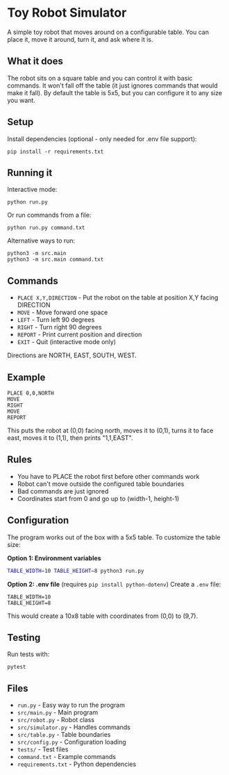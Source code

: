 # Toy Robot Simulator

A simple toy robot that moves around on a configurable table. You can place it, move it around, turn it, and ask where it is.

## What it does

The robot sits on a square table and you can control it with basic commands. It won't fall off the table (it just ignores commands that would make it fall). By default the table is 5x5, but you can configure it to any size you want.

## Setup

Install dependencies (optional - only needed for .env file support):
```
pip install -r requirements.txt
```

## Running it

Interactive mode:
```
python run.py
```

Or run commands from a file:
```
python run.py command.txt
```

Alternative ways to run:
```
python3 -m src.main
python3 -m src.main command.txt
```

## Commands

- `PLACE X,Y,DIRECTION` - Put the robot on the table at position X,Y facing DIRECTION
- `MOVE` - Move forward one space
- `LEFT` - Turn left 90 degrees  
- `RIGHT` - Turn right 90 degrees
- `REPORT` - Print current position and direction
- `EXIT` - Quit (interactive mode only)

Directions are NORTH, EAST, SOUTH, WEST.

## Example

```
PLACE 0,0,NORTH
MOVE
RIGHT  
MOVE
REPORT
```

This puts the robot at (0,0) facing north, moves it to (0,1), turns it to face east, moves it to (1,1), then prints "1,1,EAST".

## Rules

- You have to PLACE the robot first before other commands work
- Robot can't move outside the configured table boundaries
- Bad commands are just ignored
- Coordinates start from 0 and go up to (width-1, height-1)

## Configuration

The program works out of the box with a 5x5 table. To customize the table size:

**Option 1: Environment variables**
```bash
TABLE_WIDTH=10 TABLE_HEIGHT=8 python3 run.py
```

**Option 2: .env file** (requires `pip install python-dotenv`)
Create a `.env` file:
```
TABLE_WIDTH=10
TABLE_HEIGHT=8
```

This would create a 10x8 table with coordinates from (0,0) to (9,7).

## Testing

Run tests with:
```
pytest
```

## Files

- `run.py` - Easy way to run the program
- `src/main.py` - Main program
- `src/robot.py` - Robot class  
- `src/simulator.py` - Handles commands
- `src/table.py` - Table boundaries
- `src/config.py` - Configuration loading
- `tests/` - Test files
- `command.txt` - Example commands
- `requirements.txt` - Python dependencies